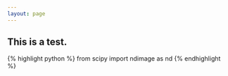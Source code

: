```yaml
---
layout: page
---
```


## This is a test.

{% highlight python %}
    from scipy import ndimage as nd
{% endhighlight %}
